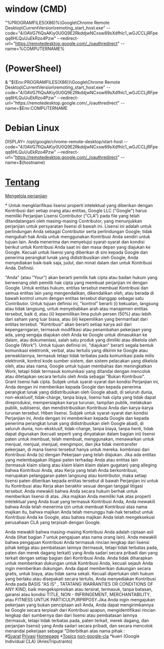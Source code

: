 # window (CMD)
"%PROGRAMFILES(X86)%\Google\Chrome Remote Desktop\CurrentVersion\remoting_start_host.exe" --code="4/0AVG7fiQsAKiy0U0Q9E2RkddjwNCxsw89sXdfhlc1_wGJCCLjRFpeqq6HLQuUuEkRzo4Pzw" --redirect-url="https://remotedesktop.google.com/_/oauthredirect" --name=%COMPUTERNAME%
# (PowerSheel)
& "${Env:PROGRAMFILES(X86)}\Google\Chrome Remote Desktop\CurrentVersion\remoting_start_host.exe" --code="4/0AVG7fiQsAKiy0U0Q9E2RkddjwNCxsw89sXdfhlc1_wGJCCLjRFpeqq6HLQuUuEkRzo4Pzw" --redirect-url="https://remotedesktop.google.com/_/oauthredirect" --name=$Env:COMPUTERNAME
# Debian Linux 
DISPLAY= /opt/google/chrome-remote-desktop/start-host --code="4/0AVG7fiQsAKiy0U0Q9E2RkddjwNCxsw89sXdfhlc1_wGJCCLjRFpeqq6HLQuUuEkRzo4Pzw" --redirect-url="https://remotedesktop.google.com/_/oauthredirect" --name=$(hostname)

# [Tentang](https://cla.developers.google.com/about) 
  [Mengelola perjanjian](https://cla.developers.google.com/clas)

*<Contributor Lisensi Perjanjian
Google Individual Contributor Lisensi Perjanjian>
Untuk mengklarifikasi lisensi properti intelektual yang diberikan dengan Kontribusi dari setiap orang atau entitas, Google LLC ("Google") harus memiliki Perjanjian Lisensi Contributor ("CLA") pada file yang telah ditandatangani oleh masing-masing Contributor, yang menunjukkan perjanjian untuk persyaratan lisensi di bawah ini. Lisensi ini adalah untuk perlindungan Anda sebagai Contributor serta perlindungan Google; tidak mengubah hak Anda untuk menggunakan Kontribusi Anda sendiri untuk tujuan lain.
Anda menerima dan menyetujui syarat-syarat dan kondisi berikut untuk Kontribusi Anda saat ini dan masa depan yang diajukan ke Google. Kecuali untuk lisensi yang diberikan di sini kepada Google dan penerima perangkat lunak yang didistribusikan oleh Google, Anda menyediakan baik-baik saja, judul, dan minat dalam dan untuk Kontribusi Anda.
Definisi.

"Anda" (atau "Your") akan berarti pemilik hak cipta atau badan hukum yang berwenang oleh pemilik hak cipta yang membuat perjanjian ini dengan Google. Untuk entitas hukum, entitas tersebut membuat Kontribusi dan semua entitas lain yang mengendalikan, dikendalikan oleh, atau berada di bawah kontrol umum dengan entitas tersebut dianggap sebagai satu Contributor. Untuk tujuan definisi ini, "kontrol" berarti (i) kekuatan, langsung atau tidak langsung, untuk menyebabkan arah atau manajemen entitas tersebut, baik d, atau (ii) kepemilikan lima puluh persen (50%) atau lebih dari saham yang luar biasa, atau (iii) kepemilikan yang bermanfaat dari entitas tersebut.
"Kontribusi" akan berarti setiap karya asli dari kepengarngaran, termasuk modifikasi atau penambahan pekerjaan yang ada, yang sengaja diajukan oleh Anda ke Google untuk dimasukkan ke dalam, atau dokumentasi, salah satu produk yang dimiliki atau dikelola oleh Google (Work"). Untuk tujuan definisi ini, "diajukan" berarti segala bentuk komunikasi elektronik, verbal, atau tertulis yang dikirim ke Google atau perwakilannya, termasuk tetapi tidak terbatas pada komunikasi pada milis elektronik, kontrol kode sumber                                                   sistem, dan sistem pelacakan yang dikelola oleh, atau atas nama, Google untuk tujuan membahas dan meningkatkan Work, tetapi tidak termasuk komunikasi yang ditandai dengan mencolok atau ditetapkan secara tertulis oleh Anda sebagai "Bukan Kontribusi".                                          
Grant lisensi hak cipta. Subjek untuk syarat-syarat dan kondisi Perjanjian ini, Anda dengan ini memberikan kepada Google dan kepada penerima perangkat lunak yang didistribusikan oleh Google abadi, di seluruh dunia, non-eksklusif, tidak-charge, tanpa biaya, lisensi hak cipta yang tidak dapat direproduksi, mempersiapkan karya turunan, tampilan publik, melakukan publik, sublisensi, dan mendistribusikan Kontribusi Anda dan karya-karya turunan tersebut.
Hiben lisensi. Subjek untuk syarat-syarat dan kondisi Perjanjian ini, Anda dengan ini memberikan kepada Google dan kepada penerima perangkat lunak yang didistribusikan oleh Google abadi, di seluruh dunia, non-eksklusif, tidak-charge, tanpa biaya, tanpa henti, tidak dapat digunakan (kecuali seperti yang dinyatakan dalam bagian ini) lisensi paten untuk membuat, telah membuat, menggunakan, menawarkan untuk menjual, menjual, menjual, mengimpor, dan jika tidak mentransfer pekerjaan, di mana lisensi tersebut hanya untuk  mereka. kombinasi dari Kontribusi Anda (s) dengan Pekerjaan yang telah diajukan. Jika ada entitas yang melembagakan litigasi paten terhadap Anda atau entitas lain (termasuk klaim silang atau klaim klaim klaim dalam gugatan) yang alleging bahwa Kontribusi Anda, atau Kerja yang telah Anda berkontribusi, merupakan pelanggaran paten langsung atau kontributor, maka setiap lisensi paten diberikan kepada entitas tersebut di bawah Perjanjian ini untuk itu Kontribusi atau Kerja akan berakhir sesuai dengan tanggal litigasi tersebut.
Anda mewakili bahwa Anda secara hukum berhak untuk memberikan lisensi di atas. Jika majikan Anda memiliki hak atas properti intelektual yang Anda buat yang termasuk Kontribusi Anda, Anda mewakili bahwa Anda telah menerima izin untuk membuat Kontribusi atas nama majikan itu, bahwa majikan Anda telah menunggu hak-hak tersebut untuk Kontribusi Anda ke Google, atau bahwa majikan Anda telah mengeksekusi perusahaan CLA yang terpisah dengan Google.

Anda mewakili bahwa masing-masing Kontribusi Anda adalah ciptaan asli Anda (lihat bagian 7 untuk pengajuan atas nama orang lain). Anda mewakili bahwa pengajuan Kontribusi Anda termasuk rincian lengkap dari lisensi pihak ketiga atau pembatasan lainnya (termasuk, tetapi tidak terbatas pada, paten dan merek dagang terkait) yang Anda sadari secara pribadi dan yang terkait dengan setiap bagian dari Kontribusi Anda.
Anda tidak diharapkan untuk memberikan dukungan untuk Kontribusi Anda, kecuali sejauh Anda ingin memberikan dukungan. Anda dapat memberikan dukungan secara gratis, untuk biaya, atau tidak sama sekali. Kecuali diperlukan oleh hukum yang berlaku atau disepakati secara tertulis, Anda menyediakan Kontribusi Anda pada BASIS "AS IS" , TATATANG WARRANTIES OR CONDITIONS OF ANY KIND, baik mengekspresikan atau tersirat, termasuk, tanpa batasan, garansi atau kondisi TITLE, NON - INFRINGEMENT, MERCHANTABILITY, atau FITNESS UNTUK PARTICULPURPRPOSY.Jika Anda ingin mengajukan pekerjaan yang bukan penciptaan asli Anda, Anda dapat mengirimkannya ke Google secara terpisah dari Kontribusi apapun, mengidentifikasi rincian lengkap dari sumbernya dan dari lisensi atau pembatasan lainnya (termasuk, tetapi tidak terbatas pada, paten terkait, merek dagang, dan perjanjian lisensi) yang Anda sadari secara pribadi, dan secara mencolok menandai pekerjaan sebagai "Diterbitkan atas nama pihak                                       :                                         
#[Syarat](https://developers.google.com/terms/site-terms)
[Privasi](https://policies.google.com/privacy?hl=en)
[Homepage](https://www.google.co.id)
*[Topics](https://github.com/topics)
[non-google-cla](https://github.com/topics/xml)
*kueri
<Individual Perjanjian>
<Individual perjanjian we have pada file untuk Anda:
Perjanjian	Nama	Tanggal Ditandatangani	Mengelola>
(Google Individual CLA)
(AriesTriputranto)
